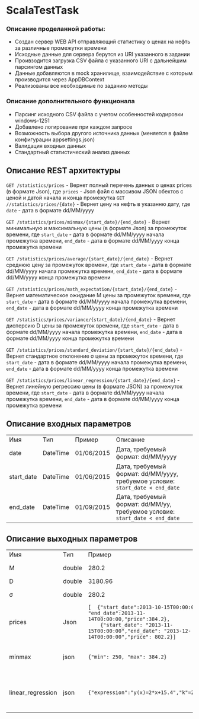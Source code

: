 # ScalaTestTask

### Описание проделанной работы:
- Создан сервер WEB API отправляющий статистику о ценах на нефть за различные промежутки времени
 - Исходные данные для сервера берутся из URI указанного в задании
 - Проивзодится загрузка CSV файла с указанного URI c дальнейшим парсингом данных
 - Данные добавляются в mock хранилище, взаимодействие с которым производится через AppDBContext
 - Реализованы все необходимые по заданию методы

 ### Описание дополнительного функционала
  - Парсинг исходного CSV файла с учетом особенностей кодировки windows-1251
 - Добавлено логирование при каждом запросе
 - Возможность выбора другого источника данных (меняется в файле конфигурации appsettings.json)
 - Валидация входных данных 
 - Стандартный статистический анализ данных

## Описание REST архитектуры
`GET /statistics/prices` - Вернет полный перечень данных о ценах prices (в формате Json), где `prices` - Json файл с массивом JSON обектов с ценой и датой начала и конца промежутка
`GET //statistics/prices/{date}` - Вернет цену на нефть в указанню дату, где `date` - дата в формате dd/MM/yyyy  

`GET /statistics/prices/minmax/{start_date}/{end_date}` - Вернет минимальную и максимальную цены (в формате Json) за промежуток времени,
где
`start_date` - дата в формате dd/MM/yyyy начала промежутка времени,
`end_date` - дата в формате dd/MM/yyyy конца промежутка времени 

`GET /statistics/prices/average/{start_date}/{end_date}` - Вернет среднюю цену за промежуток времени,
где
`start_date` - дата в формате dd/MM/yyyy начала промежутка времени,
`end_date` - дата в формате dd/MM/yyyy конца промежутка времени 

`GET /statistics/prices/math_expectation/{start_date}/{end_date}` - Вернет математическое ожидание M цены за промежуток времени,
где
`start_date` - дата в формате dd/MM/yyyy начала промежутка времени,
`end_date` - дата в формате dd/MM/yyyy конца промежутка времени 

`GET /statistics/prices/variance/{start_date}/{end_date}` - Вернет дисперсию D цены за промежуток времени,
где
`start_date` - дата в формате dd/MM/yyyy начала промежутка времени,
`end_date` - дата в формате dd/MM/yyyy конца промежутка времени 

`GET /statistics/prices/standard_deviation/{start_date}/{end_date}` - Вернет стандартное отклонение σ цены за промежуток времени,
где
`start_date` - дата в формате dd/MM/yyyy начала промежутка времени,
`end_date` - дата в формате dd/MM/yyyy конца промежутка времени 

`GET /statistics/prices/linear_regression/{start_date}/{end_date}` - Вернет линейную регрессию цены (в формате JSON) за промежуток времени,
где
`start_date` - дата в формате dd/MM/yyyy начала промежутка времени,
`end_date` - дата в формате dd/MM/yyyy конца промежутка времени 

## Описание входных параметров
<table>
  <tr>
    <td>Имя</td><td>Тип</td><td>Пример</td><td>Описание</td>
  </tr>
  <tr>
    <td>date</td><td>DateTime</td><td>01/06/2015</td><td>Дата, требуемый формат: dd/MM/yyyy</td>
  </tr>
    <tr>
    <td>start_date</td><td>DateTime</td><td>01/06/2015</td><td>Дата, требуемый формат: dd/MM/yyyy, требуемое условие: <code>start_date < end_date</code></td>
  </tr>
    <tr>
    <td>end_date</td><td>DateTime</td><td>01/09/2015</td><td>Дата, требуемый формат: dd/MM/yy, требуемое условие: <code>start_date < end_date</code></td>
  </tr>
</table>

## Описание выходных параметров
<table>
  <tr>
    <td>Имя</td><td>Тип</td><td>Пример</td><td>Описание</td>
  </tr>
  <tr>
    <td>M</td><td>double</td><td>280.2</td><td>Математическое ожидание</td>
  </tr>
  <tr>
    <td>D</td><td>double</td><td>3180.96</td><td>Дисперсия</td>
  </tr>
  <tr>
    <td>σ</td><td>double</td><td>280.2</td><td>Стандартное отклонение</td>
  </tr>
  <tr>
    <td>prices</td><td>Json</td><td><code>[  {"start_date":2013-10-15T00:00:00, "end_date":2013-11-14T00:00:00,"price":384.2},
    {"start_date": "2013-11-15T00:00:00","end_date": "2013-12-14T00:00:00","price": 802.2}]</code></td><td>перечень данных о ценах</td>
  </tr>
  <tr>
    <td>minmax</td><td>json</td><td><code>{"min": 250, "max": 384.2}</code></td><td>Минимум и максимум цены на промежутке вермени</td>
  </tr>
  <tr>
    <td>linear_regression</td><td>json</td><td><code>{"expression":"y(x)=2*x+15.4","k"=2,"b"=10}}</code></td><td>Линейная регрессия цены описываемая функцией y=k*x+b</td>
  </tr>
</table>